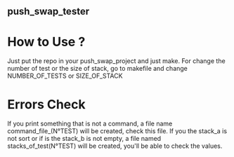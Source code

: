 ## push_swap_tester

# How to Use ?

Just put the repo in your push_swap_project and just make.
For change the number of test or the size of stack, go to makefile and change NUMBER_OF_TESTS or SIZE_OF_STACK

# Errors Check

If you print something that is not a command, a file name command_file_(N°TEST) will be created, check this file.
If you the stack_a is not sort or if is the stack_b is not empty, a file named stacks_of_test(N°TEST) will be created, you'll be able to check the values.